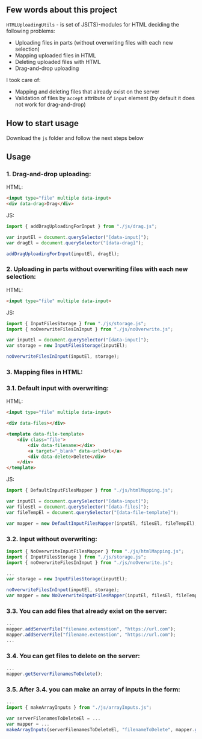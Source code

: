 ## Few words about this project
`HTMLUploadingUtils` - is set of JS(TS)-modules for HTML deciding the following problems:
- Uploading files in parts (without overwriting files with each new selection)
- Mapping uploaded files in HTML
- Deleting uploaded files with HTML
- Drag-and-drop uploading

I took care of:
- Mapping and deleting files that already exist on the server
- Validation of files by `accept` attribute of `input` element (by default it does not work for drag-and-drop)

## How to start usage
Download the `js` folder and follow the next steps below

## Usage
### 1. Drag-and-drop uploading:
HTML:
```html
<input type="file" multiple data-input>
<div data-drag>Drag</div>
```
JS:
```js
import { addDragUploadingForInput } from "./js/drag.js";

var inputEl = document.querySelector("[data-input]");
var dragEl = document.querySelector("[data-drag]");

addDragUploadingForInput(inputEl, dragEl);
```

### 2. Uploading in parts without overwriting files with each new selection:
HTML:
```html
<input type="file" multiple data-input>
```
JS:
```js
import { InputFilesStorage } from "./js/storage.js";
import { noOverwriteFilesInInput } from "./js/noOverwrite.js";

var inputEl = document.querySelector("[data-input]");
var storage = new InputFilesStorage(inputEl);

noOverwriteFilesInInput(inputEl, storage);
```

### 3. Mapping files in HTML:
### 3.1. Default input with overwriting:
HTML:
```html
<input type="file" multiple data-input>

<div data-files></div>

<template data-file-template>
    <div class="file">
        <div data-filename></div>
        <a target="_blank" data-url>Url</a>
        <div data-delete>Delete</div>
    </div>
</template>
```
JS:
```js
import { DefaultInputFilesMapper } from "./js/htmlMapping.js";

var inputEl = document.querySelector("[data-input]");
var filesEl = document.querySelector("[data-files]");
var fileTempEl = document.querySelector("[data-file-template]");

var mapper = new DefaultInputFilesMapper(inputEl, filesEl, fileTempEl);
```

### 3.2. Input without overwriting:
```js
import { NoOverwriteInputFilesMapper } from "./js/htmlMapping.js";
import { InputFilesStorage } from "./js/storage.js";
import { noOverwriteFilesInInput } from "./js/noOverwrite.js";

...
var storage = new InputFilesStorage(inputEl);

noOverwriteFilesInInput(inputEl, storage);
var mapper = new NoOverwriteInputFilesMapper(inputEl, filesEl, fileTempEl, storage);
```

### 3.3. You can add files that already exist on the server:
```js
...
mapper.addServerFile("filename.extenstion", "https://url.com");
mapper.addServerFile("filename.extenstion", "https://url.com");
...
```

### 3.4. You can get files to delete on the server:
```js
...
mapper.getServerFilenamesToDelete();
```

### 3.5. After 3.4. you can make an array of inputs in the form:
```js
...
import { makeArrayInputs } from "./js/arrayInputs.js";

var serverFilenamesToDeleteEl = ...
var mapper = ...
makeArrayInputs(serverFilenamesToDeleteEl, "filenameToDelete", mapper.getServerFilenamesToDelete());
```
